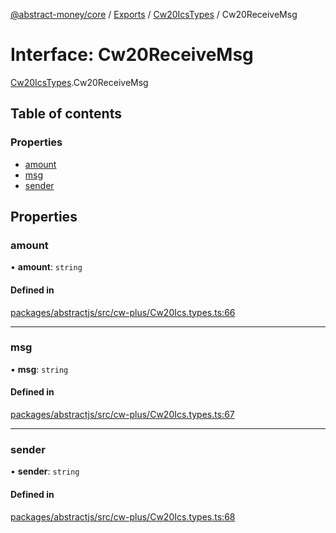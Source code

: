 [@abstract-money/core](../README.md) / [Exports](../modules.md) / [Cw20IcsTypes](../modules/Cw20IcsTypes.md) / Cw20ReceiveMsg

# Interface: Cw20ReceiveMsg

[Cw20IcsTypes](../modules/Cw20IcsTypes.md).Cw20ReceiveMsg

## Table of contents

### Properties

- [amount](Cw20IcsTypes.Cw20ReceiveMsg.md#amount)
- [msg](Cw20IcsTypes.Cw20ReceiveMsg.md#msg)
- [sender](Cw20IcsTypes.Cw20ReceiveMsg.md#sender)

## Properties

### amount

• **amount**: `string`

#### Defined in

[packages/abstractjs/src/cw-plus/Cw20Ics.types.ts:66](https://github.com/AbstractSDK/frontend/blob/07410073/packages/abstractjs/src/cw-plus/Cw20Ics.types.ts#L66)

___

### msg

• **msg**: `string`

#### Defined in

[packages/abstractjs/src/cw-plus/Cw20Ics.types.ts:67](https://github.com/AbstractSDK/frontend/blob/07410073/packages/abstractjs/src/cw-plus/Cw20Ics.types.ts#L67)

___

### sender

• **sender**: `string`

#### Defined in

[packages/abstractjs/src/cw-plus/Cw20Ics.types.ts:68](https://github.com/AbstractSDK/frontend/blob/07410073/packages/abstractjs/src/cw-plus/Cw20Ics.types.ts#L68)
